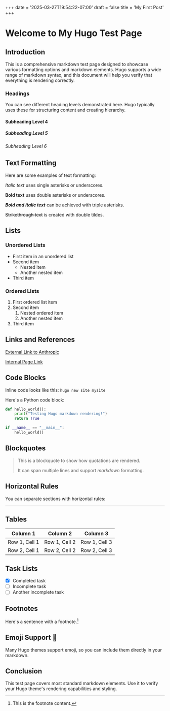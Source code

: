+++
date = '2025-03-27T19:54:22-07:00'
draft = false
title = 'My First Post'
+++

# Welcome to My Hugo Test Page

## Introduction

This is a comprehensive markdown test page designed to showcase various formatting options and markdown elements. Hugo supports a wide range of markdown syntax, and this document will help you verify that everything is rendering correctly.

### Headings

You can see different heading levels demonstrated here. Hugo typically uses these for structuring content and creating hierarchy.

#### Subheading Level 4

##### Subheading Level 5

###### Subheading Level 6

## Text Formatting

Here are some examples of text formatting:

*Italic text* uses single asterisks or underscores.

**Bold text** uses double asterisks or underscores.

***Bold and italic text*** can be achieved with triple asterisks.

~~Strikethrough text~~ is created with double tildes.

## Lists

### Unordered Lists

- First item in an unordered list
- Second item
  - Nested item
  - Another nested item
- Third item

### Ordered Lists

1. First ordered list item
2. Second item
   1. Nested ordered item
   2. Another nested item
3. Third item

## Links and References

[External Link to Anthropic](https://www.anthropic.com)

[Internal Page Link](#headings)

## Code Blocks

Inline code looks like this: `hugo new site mysite`

Here's a Python code block:

```python
def hello_world():
    print("Testing Hugo markdown rendering!")
    return True

if __name__ == "__main__":
    hello_world()
```

## Blockquotes

> This is a blockquote to show how quotations are rendered.
>
> It can span multiple lines and support *markdown* formatting.

## Horizontal Rules

You can separate sections with horizontal rules:

---

## Tables

| Column 1 | Column 2 | Column 3 |
|----------|----------|----------|
| Row 1, Cell 1 | Row 1, Cell 2 | Row 1, Cell 3 |
| Row 2, Cell 1 | Row 2, Cell 2 | Row 2, Cell 3 |

## Task Lists

- [x] Completed task
- [ ] Incomplete task
- [ ] Another incomplete task

## Footnotes

Here's a sentence with a footnote.[^1]

[^1]: This is the footnote content.

## Emoji Support 🚀

Many Hugo themes support emoji, so you can include them directly in your markdown.

## Conclusion

This test page covers most standard markdown elements. Use it to verify your Hugo theme's rendering capabilities and styling.
